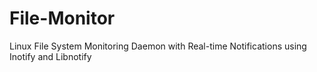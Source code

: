 # File-Monitor
Linux File System Monitoring Daemon with Real-time Notifications using Inotify and Libnotify

